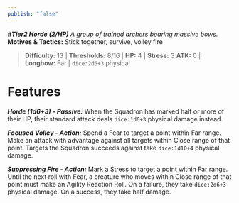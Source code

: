 ```yaml
---
publish: "false"
---
```

***#Tier2 Horde (2/HP)***
*A group of trained archers bearing massive bows.*
**Motives & Tactics:** Stick together, survive, volley fire

> **Difficulty:** 13 | **Thresholds:** 8/16 | **HP:** 4 | **Stress:** 3
> **ATK:** 0 | **Longbow:** Far | `dice:2d6+3` physical

# Features

***Horde (1d6+3) - Passive:*** When the Squadron has marked half or more of their HP, their standard attack deals `dice:1d6+3` physical damage instead.

***Focused Volley - Action:*** Spend a Fear to target a point within Far range. Make an attack with advantage against all targets within Close range of that point. Targets the Squadron succeeds against take `dice:1d10+4` physical damage.

***Suppressing Fire - Action:*** Mark a Stress to target a point within Far range. Until the next roll with Fear, a creature who moves within Close range of that point must make an Agility Reaction Roll. On a failure, they take `dice:2d6+3` physical damage. On a success, they take half damage.

